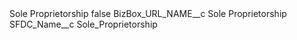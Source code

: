 <?xml version="1.0" encoding="UTF-8"?>
<CustomMetadata xmlns="http://soap.sforce.com/2006/04/metadata" xmlns:xsi="http://www.w3.org/2001/XMLSchema-instance" xmlns:xsd="http://www.w3.org/2001/XMLSchema">
    <label>Sole Proprietorship</label>
    <protected>false</protected>
    <values>
        <field>BizBox_URL_NAME__c</field>
        <value xsi:type="xsd:string">Sole Proprietorship</value>
    </values>
    <values>
        <field>SFDC_Name__c</field>
        <value xsi:type="xsd:string">Sole_Proprietorship</value>
    </values>
</CustomMetadata>
